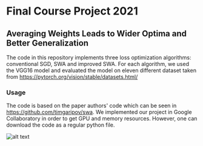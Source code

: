 # Final Course Project 2021
## Averaging Weights Leads to Wider Optima and Better Generalization

The code in this repository implements three loss optimization algorithms: conventional SGD, SWA and improved SWA. 
For each algorithm, we used the VGG16 model and evaluated the model on eleven different dataset taken from https://pytorch.org/vision/stable/datasets.html/ 

### Usage
The code is based on the paper authors' code which can be seen in https://github.com/timgaripov/swa.
We implemented our project in Google Collaboratory in order to get GPU and memory resources. However, one can download the code as a regular python file. 


![alt text](http://url/to/img.png)
